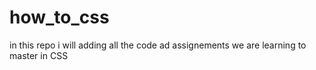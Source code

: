 # how_to_css
in this repo i will adding all the code ad assignements we are learning to master in CSS
